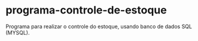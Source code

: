 # programa-controle-de-estoque
Programa para realizar o controle do estoque, usando banco de dados SQL (MYSQL).
